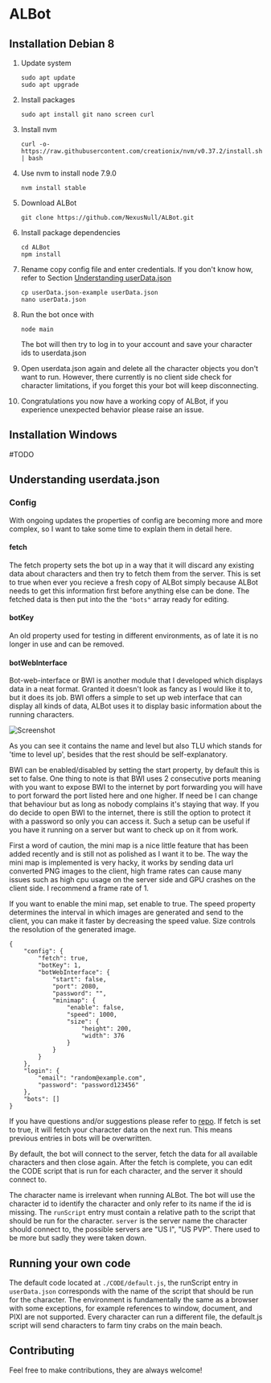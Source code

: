 # ALBot

## Installation Debian 8
1. Update system
    ```
    sudo apt update
    sudo apt upgrade
    ```
2. Install packages
    ```
    sudo apt install git nano screen curl
    ```
3. Install nvm
    ```
    curl -o- https://raw.githubusercontent.com/creationix/nvm/v0.37.2/install.sh | bash
    ```
4. Use nvm to install node 7.9.0
    ```
    nvm install stable
    ```
5. Download ALBot
    ```
    git clone https://github.com/NexusNull/ALBot.git
    ```
6. Install package dependencies
    ```
    cd ALBot
    npm install 
    ```
7. Rename copy config file and enter credentials. If you don't know how, refer to Section [Understanding userData.json](#Understanding-userData.json) 
    ```
    cp userData.json-example userData.json
    nano userData.json
    ```
8. Run the bot once with
    ```
    node main
    ```
    The bot will then try to log in to your account and save your character ids to userdata.json
9. Open userdata.json again and delete all the character objects you don't want to run.
However, there currently is no client side check for character limitations, if you forget this your bot will keep disconnecting.

10. Congratulations you now have a working copy of ALBot, if you experience unexpected behavior please raise an issue.

## Installation Windows
#TODO

## Understanding userdata.json

### Config 
With ongoing updates the properties of config are becoming more and more complex, so I want to take some time to explain them in detail here.

#### fetch
The fetch property sets the bot up in a way that it will discard any existing data about characters and then try to fetch them from the server. This is set to true when ever you recieve a fresh copy of ALBot simply because ALBot needs to get this information first before anything else can be done. The fetched data is then put into the the `"bots"` array ready for editing.

#### botKey
An old property used for testing in different environments, as of late it is no longer in use and can be removed.

#### botWebInterface
Bot-web-interface or BWI is another module that I developed which displays data in a neat format.
Granted it doesn't look as fancy as I would like it to, but it does its job. BWI offers a simple to set up web interface that can display all kinds of data, ALBot uses it to display basic information about the running characters.

![Screenshot](https://pwellershaus.com/uploads/original/ALBot.png)

As you can see it contains the name and level but also TLU which stands for 'time to level up', besides that the rest should be self-explanatory.  

BWI can be enabled/disabled by setting the start property, by default this is set to false. One thing to note is that BWI uses 2 consecutive ports meaning with you want to expose BWI to the internet by port forwarding you will have to port forward the port listed here and one higher. If need be I can change that behaviour but as long as nobody complains it's staying that way.
If you do decide to open BWI to the internet, there is still the option to protect it with a password so only you can access it. Such a setup can be useful if you have it running on a server but want to check up on it from work.

First a word of caution, the mini map is a nice little feature that has been added recently and is still not as polished as I want it to be. The way the mini map is implemented is very hacky, it works by sending data url converted PNG images to the client, high frame rates can cause many issues such as high cpu usage on the server side and GPU crashes on the client side. I recommend a frame rate of 1.

If you want to enable the mini map, set enable to true. The speed property determines the interval in which images are generated and send to the client, you can make it faster by decreasing the speed value.
Size controls the resolution of the generated image.



```code
{
    "config": {
        "fetch": true,
        "botKey": 1,
        "botWebInterface": {
            "start": false,
            "port": 2080,
            "password": "",
            "minimap": {
                "enable": false,
                "speed": 1000,
                "size": {
                    "height": 200,
                    "width": 376
                }
            }
        }
    },
    "login": {
        "email": "random@example.com",
        "password": "password123456"
    },
    "bots": []
}
```





If you have questions and/or suggestions please refer to [repo](https://github.com/NexusNull/bot-web-interface).
If fetch is set to true, it will fetch your character data on the next run. This means previous entries in bots will be overwritten.

By default, the bot will connect to the server, fetch the data for all available characters and then close again.
After the fetch is complete, you can edit the CODE script that is run for each character, and the server it should connect to.

The character name is irrelevant when running ALBot. The bot will use the character id to identify the character and only refer to its name if the id is missing.
    The `runScript` entry must contain a relative path to the script that should be run for the character. `server` is the server name the character should connect to, the possible servers are "US I", "US PVP".
    There used to be more but sadly they were taken down.


## Running your own code
The default code located at `./CODE/default.js`, the runScript entry in `userData.json` corresponds with the name of the script that should be run for the character. The environment is fundamentally the same as a browser with some exceptions, for example references to window, document, and PIXI are not supported.  Every character can run a different file, the default.js script will send characters to farm tiny crabs on the main beach.

## Contributing
Feel free to make contributions, they are always welcome!

